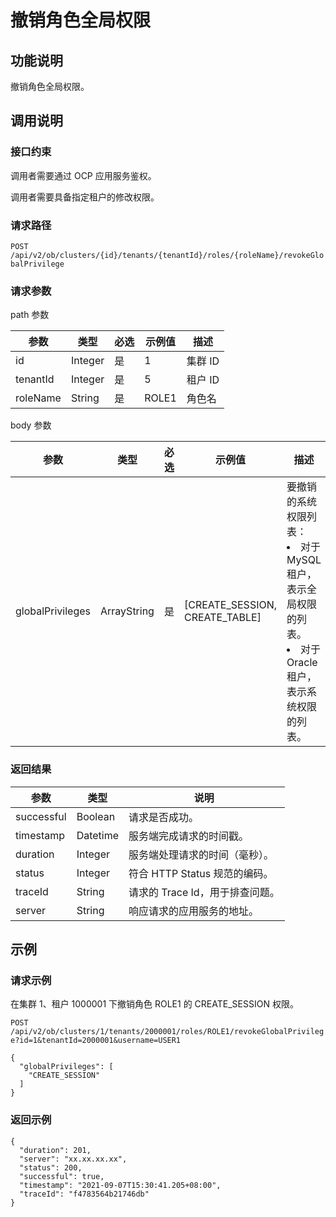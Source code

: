 撤销角色全局权限 
=============================



功能说明 
-------------------------

撤销角色全局权限。

调用说明 
-------------------------

### 接口约束 

调用者需要通过 OCP 应用服务鉴权。

调用者需要具备指定租户的修改权限。

### 请求路径 

`POST /api/v2/ob/clusters/{id}/tenants/{tenantId}/roles/{roleName}/revokeGlobalPrivilege`

### 请求参数 

path 参数


|    参数    |   类型    | 必选 |  示例值  |  描述   |
|----------|---------|----|-------|-------|
| id       | Integer | 是  | 1     | 集群 ID |
| tenantId | Integer | 是  | 5     | 租户 ID |
| roleName | String  | 是  | ROLE1 | 角色名   |



body 参数


|        参数        |     类型      | 必选 |               示例值                |                                                                                   描述                                                                                   |
|------------------|-------------|----|----------------------------------|------------------------------------------------------------------------------------------------------------------------------------------------------------------------|
| globalPrivileges | ArrayString | 是  | [CREATE_SESSION, CREATE_TABLE\] | 要撤销的系统权限列表： <li>对于 MySQL 租户，表示全局权限的列表。   </li>  <li> 对于 Oracle 租户，表示系统权限的列表。 </li>   |



### 返回结果 



|     参数     |    类型    |          说明           |
|------------|----------|-----------------------|
| successful | Boolean  | 请求是否成功。               |
| timestamp  | Datetime | 服务端完成请求的时间戳。          |
| duration   | Integer  | 服务端处理请求的时间（毫秒）。       |
| status     | Integer  | 符合 HTTP Status 规范的编码。 |
| traceId    | String   | 请求的 Trace Id，用于排查问题。  |
| server     | String   | 响应请求的应用服务的地址。         |



示例 
-----------------------

### 请求示例 

在集群 1、租户 1000001 下撤销角色 ROLE1 的 CREATE_SESSION 权限。

`POST /api/v2/ob/clusters/1/tenants/2000001/roles/ROLE1/revokeGlobalPrivilege?id=1&tenantId=2000001&username=USER1`

```unknow
{
  "globalPrivileges": [
    "CREATE_SESSION"
  ]
}
```



### 返回示例 

```unknow
{
  "duration": 201,
  "server": "xx.xx.xx.xx",
  "status": 200,
  "successful": true,
  "timestamp": "2021-09-07T15:30:41.205+08:00",
  "traceId": "f4783564b21746db"
}
```


